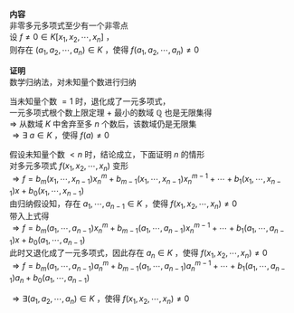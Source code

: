 **内容**  
非零多元多项式至少有一个非零点  
设 $f\neq0\in K[x_1,x_2,\cdots,x_n]$ ，  
则存在 $(a_1,a_2,\cdots,a_n)\in K$ ，使得 $f(a_1,a_2,\cdots,a_n)\neq0$  
  
**证明**  
数学归纳法，对未知量个数进行归纳  
  
当未知量个数 $=1$ 时，退化成了一元多项式，  
一元多项式根个数上限定理 $+$ 最小的数域 $\mathbb{Q}$ 也是无限集得  
$\Rightarrow$ 从数域 $K$ 中舍弃至多 $n$ 个数后，该数域仍是无限集  
$\Rightarrow\exists\ a\in K$ ，使得 $f(a)\neq0$  
  
假设未知量个数 $<n$ 时，结论成立，下面证明 $n$ 的情形  
对多元多项式 $f(x_1,x_2,\cdots,x_n)$ 变形  
$\Rightarrow f=b_m(x_1,\cdots,x_{n-1})x_n^m+b_{m-1}(x_1,\cdots,x_{n-1})x_n^{m-1}+\cdots+b_1(x_1,\cdots,x_{n-1})x+b_0(x_1,\cdots,x_{n-1})$  
由归纳假设知，存在 $a_1,\cdots,a_{n-1}\in K$ ，使得 $f(x_1,x_2,\cdots,x_n)\neq0$  
带入上式得  
$\Rightarrow f=b_m(a_1,\cdots,a_{n-1})x_n^m+b_{m-1}(a_1,\cdots,a_{n-1})x_n^{m-1}+\cdots+b_1(a_1,\cdots,a_{n-1})x+b_0(a_1,\cdots,a_{n-1})$  
此时又退化成了一元多项式，因此存在 $a_n\in K$ ，使得 $f(x_1,x_2,\cdots,x_n)\neq0$  
$\Rightarrow f=b_m(a_1,\cdots,a_{n-1})a_n^m+b_{m-1}(a_1,\cdots,a_{n-1})a_n^{m-1}+\cdots+b_1(a_1,\cdots,a_{n-1})a_n+b_0(a_1,\cdots,a_{n-1})$  
  
$\Rightarrow\exists(a_1,a_2,\cdots,a_n)\in K$ ，使得 $f(x_1,x_2,\cdots,x_n)\neq0$  
